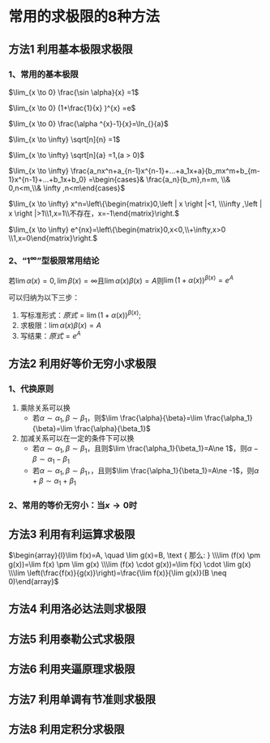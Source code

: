 # 常用的求极限的8种方法

## 方法1 利用基本极限求极限

### 1、常用的基本极限

 $\lim_{x \to 0} \frac{\sin \alpha}{x}  =1$
 
 $\lim_{x \to 0} (1+\frac{1}{x} )^{x}   =e$ 
 
 $\lim_{x \to 0} \frac{\alpha ^{x}-1}{x}=\ln_{}{a}$
 
$\lim_{x \to \infty} \sqrt[n]{n} =1$

$\lim_{x \to \infty} \sqrt[n]{a} =1,(a > 0)$

$\lim_{x \to \infty} \frac{a_nx^n+a_{n-1}x^{n-1}+...+a_1x+a}{b_mx^m+b_{m-1}x^{n-1}+...+b_1x+b_0} =\begin{cases}& \frac{a_n}{b_m},n=m, \\& 0,n<m,\\& \infty ,n<m\end{cases}$

$\lim_{x \to \infty} x^n=\left\{\begin{matrix}0,\left | x \right |<1, \\\infty ,\left | x \right |>1\\1,x=1\\不存在，x=-1\end{matrix}\right.$

$\lim_{x \to \infty} e^{nx}=\left\{\begin{matrix}0,x<0,\\+\infty,x>0 \\1,x=0\end{matrix}\right.$

### 2、“$1^{\infty}$”型极限常用结论

若$\lim \alpha(x)=0,\lim\beta(x)=\infty$且$\lim \alpha(x)\beta(x)=A$则$\lim(1+\alpha(x))^{\beta(x)}=e^A$

可以归纳为以下三步：
1. 写标准形式：$原式=\lim(1+\alpha(x))^{\beta(x)}$;
2. 求极限：$\lim \alpha(x)\beta(x)=A$
3. 写结果：$原式=e^{A}$
## 方法2 利用好等价无穷小求极限

### 1、代换原则
1. 乘除关系可以换
	* 若$\alpha \sim \alpha_1,\beta \sim \beta_1$，则$\lim \frac{\alpha}{\beta}=\lim \frac{\alpha_1}{\beta}=\lim \frac{\alpha}{\beta_1}$
1. 加减关系可以在一定的条件下可以换
	* 若$\alpha \sim \alpha_1,\beta \sim \beta_1$，且则$\lim \frac{\alpha_1}{\beta_1}=A\ne 1$，则$\alpha-\beta \sim \alpha_1-\beta_1$
	* 若$\alpha \sim \alpha_1,\beta \sim \beta_1$，，且则$\lim \frac{\alpha_1}{\beta_1}=A\ne -1$，则$\alpha+\beta \sim \alpha_1+\beta_1$
### 2、常用的等价无穷小：当$x\to0$时

## 方法3 利用有利运算求极限

$\begin{array}{l}\lim f(x)=A, \quad \lim g(x)=B, \text { 那么: } \\\lim (f(x) \pm g(x))=\lim f(x) \pm \lim g(x) \\\lim (f(x) \cdot g(x))=\lim f(x) \cdot \lim g(x) \\\lim \left(\frac{f(x)}{g(x)}\right)=\frac{\lim f(x)}{\lim g(x)}(B \neq 0)\end{array}$

## 方法4 利用洛必达法则求极限

## 方法5 利用泰勒公式求极限

## 方法6 利用夹逼原理求极限

## 方法7 利用单调有节准则求极限

## 方法8 利用定积分求极限
